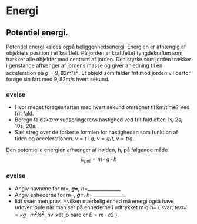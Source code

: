 # Energi
## Potentiel energi.
Potentiel energi kaldes også beliggenhedsenergi. Energien er afhængig af objektets position i et kraftfelt. På jorden er kraftfeltet tyngdekraften som trækker alle objekter mod centrum af jorden. Den styrke som jorden trækker i genstande afhænger af jordens masse og giver anledning til en acceleration på $g=9,82\text{m/s}^2$.
Et objekt som falder frit mod jorden vil derfor forøge sin fart med $9,82\text{m/s}$ hvert sekund.


### øvelse
* Hvor meget forøges farten med hvert sekund omregnet til km/time? Ved frit fald.
* Beregn faldskærmsudspringerens hastighed ved frit fald efter. 1s, 2s, 10s, 20s.
* Sæt streg over de forkerte formlen for hastigheden som funktion af tiden og accelerationen.     $v=t⋅g$, $v=g/t$, $v=t/g$.

Den potentielle energien afhænger af højden, h, på følgende måde
$$E_{pot}=m⋅g⋅h$$

### øvelse
* Angiv navnene for m=__________________,    g=_________________,   h=_______________
* Angiv enhederne for m=__________________,    g=_________________,   h=_______________
* lidt svær men prøv. Hvilken mærkelig enhed må energi også have udover joule  når man ser på enhederne i udtrykket m⋅g⋅h=          ( svar; $text{J=kg⋅m}^2/\text{s}^2$, hvilket jo bare er $E=m⋅c2$ ). 
